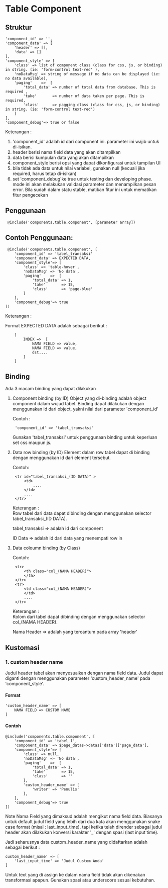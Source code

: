 # Table Component

## Struktur

	'component_id' => '',
	'component_data' => [
		'header' => [],
		'data' => []
	],
	'component_style' => [
		'class' => list of component class (class for css, js, or binding) in string. (ie: 'form-control text-red' ), 
		'noDataMsg' => string of message if no data can be displayed (ie: no data available),
		'paging'    =>  [
			'total_data' => number of total data from database. This is required ,
			'take'       => number of data taken per page. This is required,
			'class'      => pagging class (class for css, js, or binding) in string. (ie: 'form-control text-red') 
		]
	],
	'component_debug'=> true or false

Keterangan :

1. 'component_id' adalah id dari component ini. parameter ini wajib untuk di-isikan.
2. header berisi nama field data yang akan ditampilkan
3. data berisi kumpulan data yang akan ditampilkan
4. component_style berisi opsi yang dapat dikonfigurasi untuk tampilan UI
5. bila tidak ada data untuk nilai variabel, gunakan null (kecuali jika required, harus tetap di-isikan)
6. set 'component_debug'ke true untuk testing dan developing phase. mode ini akan melakukan validasi parameter dan menampilkan pesan error. Bila sudah dalam statu stable, matikan fitur ini untuk mematikan fitur pengecekan

## Penggunaan

	 @include('components.table.component', [parameter array])

## Contoh Penggunaan:

	 @include('components.table.component', [
	 	'component_id' => 'tabel_transaksi'
		'component_data' => EXPECTED DATA,
		'component_style'=> [
			'class' => 'table-hover', 
			'noDataMsg' => 'No data',
			'paging'    =>  [
				'total_data' => 1,
				'take'       => 15,
				'class'      => 'page-blue' 
			]
		],
		'component_debug'=> true
	])

Keterangan :

Format EXPECTED DATA adalah sebagai berikut :

		[
			INDEX =>  [
				NAMA FIELD => value,
				NAMA FIELD => value,
				dst....
			]
		]

## Binding
Ada 3 macam binding yang dapat dilakukan

1. Component binding (by ID)
	Object yang di-binding adalah object component dalam wujud tabel.  Binding dapat dilakukan dengan menggunakan id dari object, yakni nilai dari parameter 'component_id'

	Contoh :

		'component_id' => 'tabel_transaksi'

	Gunakan 'tabel_transaksi' untuk penggunaan binding untuk keperluan set css maupun js.

2. Data row binding (by ID)
	Element <tr></tr> dalam row tabel dapat di binding dengan menggunakan id dari element <tr> tersebut.

	Contoh:

		<tr id="tabel_transaksi_(ID DATA)" >
			<td>
				....
			</td>
			....
		</tr>

	Keterangan :	
	Row tabel dari data dapat dibinding dengan menggunakan selector tabel_transaksi_(ID DATA).

	tabel_transaksi => adalah id dari component

	ID Data => adalah id dari data yang menempati row in


3. Data coloumn binding (by Class)

	Contoh:

		<tr>
			<th class="col_(NAMA HEADER)">
			</th>
		</tr>
		<tr>
			<td class="col_(NAMA HEADER)">
			</td>
			....
		</tr>

	Keterangan :	
	Kolom dari tabel dapat dibinding dengan menggunakan selector col_(NAMA HEADER).

	Nama Header => adalah yang tercantum pada array 'header'


## Kustomasi

### 1. custom header name
Judul header tabel akan menyesuaikan dengan nama field data. Judul dapat diganti dengan menggunakan parameter 'custom_header_name' pada 'component_style'. 

#### Format
	'custom_header_name' => [
		NAMA FIELD => CUSTOM NAME
	]
	
#### Contoh	
	@include('components.table.component', [
		'component_id' => 'tabel_1',
		'component_data' => $page_datas->datas['data']['page_data'],
		'component_style'=> [
			'class' => null, 
			'noDataMsg' => 'No data',
			'paging'    =>  [
				'total_data' => 1,
				'take'       => 15,
				'class'      => '' 
			],
			'custom_header_name' => [
				'writer' => 'Penulis'
			],
		],
		'component_debug'=> true
	])	

Note
Nama Field yang dimaksud adalah mengikut nama field data. Biasanya untuk default judul field yang lebih dari dua kata akan menggunakan snake case format (misal : last_input_time), tapi ketika telah dirender sebagai judul header akan dilakukan konversi karakter '_' dengan spasi (last input time).

Jadi seharusnya data custom_header_name yang didaftarkan adalah sebagai berikut :

	custom_header_name' => [
		'last_input_time' => 'Judul Custom Anda'
	]

Untuk text yang di assign ke dalam nama field tidak akan dikenakan transformasi apapun. Gunakan spasi atau underscore sesuai kebutuhan.
